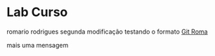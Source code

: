 # Lab Curso
romario rodrigues
segunda modificação
testando o formato [Git Roma](https://github.com/romariornj)

mais uma mensagem
